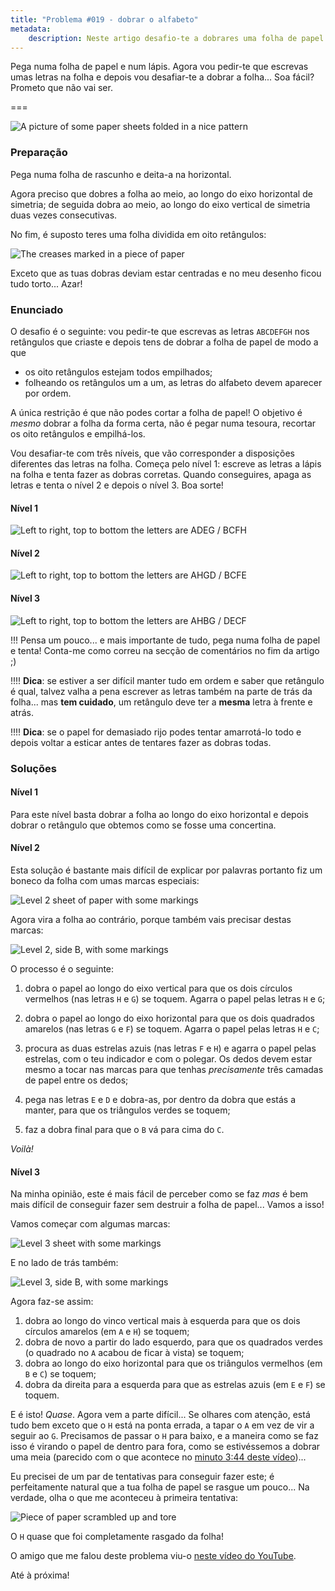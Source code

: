 ```yaml
---
title: "Problema #019 - dobrar o alfabeto"
metadata:
    description: Neste artigo desafio-te a dobrares uma folha de papel... Soa fácil? Prometo que não vai ser ;)
---
```


Pega numa folha de papel e num lápis. Agora vou pedir-te que escrevas umas letras na folha e depois vou desafiar-te a dobrar a folha... Soa fácil? Prometo que não vai ser.

===

![A picture of some paper sheets folded in a nice pattern](aaa.jpg "Photo by Thomas Renaud on Unsplash")

### Preparação

Pega numa folha de rascunho e deita-a na horizontal.

Agora preciso que dobres a folha ao meio, ao longo do eixo horizontal de simetria; de seguida dobra ao meio, ao longo do eixo vertical de simetria duas vezes consecutivas.

No fim, é suposto teres uma folha dividida em oito retângulos:

![The creases marked in a piece of paper](frame.png)

Exceto que as tuas dobras deviam estar centradas e no meu desenho ficou tudo torto... Azar!

### Enunciado

O desafio é o seguinte: vou pedir-te que escrevas as letras `ABCDEFGH` nos retângulos que criaste e depois tens de dobrar a folha de papel de modo a que

 - os oito retângulos estejam todos empilhados;
 - folheando os retângulos um a um, as letras do alfabeto devem aparecer por ordem.

A única restrição é que não podes cortar a folha de papel! O objetivo é _mesmo_ dobrar a folha da forma certa, não é pegar numa tesoura, recortar os oito retângulos e empilhá-los.

Vou desafiar-te com três níveis, que vão corresponder a disposições diferentes das letras na folha. Começa pelo nível 1: escreve as letras a lápis na folha e tenta fazer as dobras corretas. Quando conseguires, apaga as letras e tenta o nível 2 e depois o nível 3. Boa sorte!

#### Nível 1

![Left to right, top to bottom the letters are ADEG / BCFH](lvl1.png "ADEG / BCFH")

#### Nível 2

![Left to right, top to bottom the letters are AHGD / BCFE](lvl2.png "AHGD / BCFE")

#### Nível 3

![Left to right, top to bottom the letters are AHBG / DECF](lvl3.png "AHBG / DECF")

!!! Pensa um pouco... e mais importante de tudo, pega numa folha de papel e tenta! Conta-me como correu na secção de comentários no fim da artigo ;)

!!!! **Dica**: se estiver a ser difícil manter tudo em ordem e saber que retângulo é qual, talvez valha a pena escrever as letras também na parte de trás da folha... mas **tem cuidado**, um retângulo deve ter a **mesma** letra à frente e atrás.

!!!! **Dica**: se o papel for demasiado rijo podes tentar amarrotá-lo todo e depois voltar a esticar antes de tentares fazer as dobras todas.

### Soluções

#### Nível 1

Para este nível basta dobrar a folha ao longo do eixo horizontal e depois dobrar o retângulo que obtemos como se fosse uma concertina.

#### Nível 2

Esta solução é bastante mais difícil de explicar por palavras portanto fiz um boneco da folha com umas marcas especiais:

![Level 2 sheet of paper with some markings](lvl2-faceA-sol.png)

Agora vira a folha ao contrário, porque também vais precisar destas marcas:

![Level 2, side B, with some markings](lvl2-faceB-sol.png)

O processo é o seguinte:

 1. dobra o papel ao longo do eixo vertical para que os dois círculos vermelhos (nas letras `H` e `G`) se toquem. Agarra o papel pelas letras `H` e `G`;
   
 2. dobra o papel ao longo do eixo horizontal para que os dois quadrados amarelos (nas letras `G` e `F`) se toquem. Agarra o papel pelas letras `H` e `C`;
 3. procura as duas estrelas azuis (nas letras `F` e `H`) e agarra o papel pelas estrelas, com o teu indicador e com o polegar. Os dedos devem estar mesmo a tocar nas marcas para que tenhas _precisamente_ três camadas de papel entre os dedos;
 4. pega nas letras `E` e `D` e dobra-as, por dentro da dobra que estás a manter, para que os triângulos verdes se toquem;
 5. faz a dobra final para que o `B` vá para cima do `C`.

_Voilà!_

#### Nível 3

Na minha opinião, este é mais fácil de perceber como se faz _mas_ é bem mais difícil de conseguir fazer sem destruir a folha de papel... Vamos a isso!

Vamos começar com algumas marcas:

![Level 3 sheet with some markings](lvl3-faceA-sol.png)

E no lado de trás também:

![Level 3, side B, with some markings](lvl3-faceB-sol.png)

Agora faz-se assim:

 1. dobra ao longo do vinco vertical mais à esquerda para que os dois círculos amarelos (em `A` e `H`) se toquem;
 2. dobra de novo a partir do lado esquerdo, para que os quadrados verdes (o quadrado no `A` acabou de ficar à vista) se toquem;
 3. dobra ao longo do eixo horizontal para que os triângulos vermelhos (em `B` e `C`) se toquem;
 4. dobra da direita para a esquerda para que as estrelas azuis (em `E` e `F`) se toquem.

E é isto! _Quase_. Agora vem a parte difícil... Se olhares com atenção, está tudo bem exceto que o `H` está na ponta errada, a tapar o `A` em vez de vir a seguir ao `G`. Precisamos de passar o `H` para baixo, e a maneira como se faz isso é virando o papel de dentro para fora, como se estivéssemos a dobrar uma meia (parecido com o que acontece no [minuto 3:44 deste vídeo](https://youtu.be/124L94hoBQg?t=224))...

Eu precisei de um par de tentativas para conseguir fazer este; é perfeitamente natural que a tua folha de papel se rasgue um pouco... Na verdade, olha o que me aconteceu à primeira tentativa:

![Piece of paper scrambled up and tore](lvl3-fail.jpg)

O `H` quase que foi completamente rasgado da folha!

O amigo que me falou deste problema viu-o [neste vídeo do YouTube](https://www.youtube.com/watch?v=GpClxF41ugg).

Até à próxima!